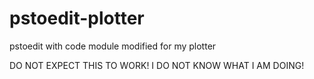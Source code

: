# pstoedit-plotter
pstoedit with code module modified for my plotter

DO NOT EXPECT THIS TO WORK! 
I DO NOT KNOW WHAT I AM DOING!
